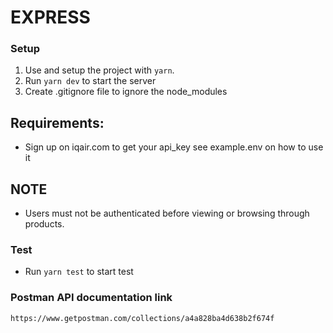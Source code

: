 # EXPRESS

### Setup

1. Use and setup the project with `yarn`.
2. Run `yarn dev` to start the server
3. Create .gitignore file to ignore the node_modules

## Requirements:

- Sign up on iqair.com to get your api_key
see example.env on how to use it

## NOTE
 - Users must not be authenticated before viewing or browsing through products.

### Test

- Run `yarn test` to start test


### Postman API documentation link
`https://www.getpostman.com/collections/a4a828ba4d638b2f674f`

